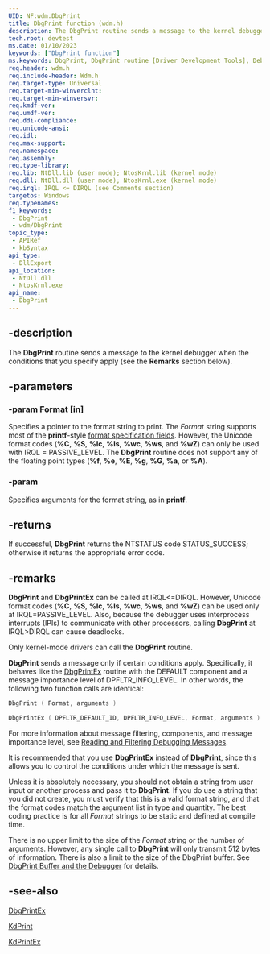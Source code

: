 ```yaml
---
UID: NF:wdm.DbgPrint
title: DbgPrint function (wdm.h)
description: The DbgPrint routine sends a message to the kernel debugger.
tech.root: devtest
ms.date: 01/10/2023
keywords: ["DbgPrint function"]
ms.keywords: DbgPrint, DbgPrint routine [Driver Development Tools], DebugFns_5e11bbcc-adc2-46c0-b371-0e54c50bb2dc.xml, ULONG, devtest.dbgprint, wdm/DbgPrint
req.header: wdm.h
req.include-header: Wdm.h
req.target-type: Universal
req.target-min-winverclnt: 
req.target-min-winversvr: 
req.kmdf-ver: 
req.umdf-ver: 
req.ddi-compliance: 
req.unicode-ansi: 
req.idl: 
req.max-support: 
req.namespace: 
req.assembly: 
req.type-library: 
req.lib: NtDll.lib (user mode); NtosKrnl.lib (kernel mode)
req.dll: NtDll.dll (user mode); NtosKrnl.exe (kernel mode)
req.irql: IRQL <= DIRQL (see Comments section)
targetos: Windows
req.typenames: 
f1_keywords:
 - DbgPrint
 - wdm/DbgPrint
topic_type:
 - APIRef
 - kbSyntax
api_type:
 - DllExport
api_location:
 - NtDll.dll
 - NtosKrnl.exe
api_name:
 - DbgPrint
---
```


## -description

The **DbgPrint** routine sends a message to the kernel debugger when the conditions that you specify apply (see the **Remarks** section below).

## -parameters

### -param Format [in]

Specifies a pointer to the format string to print. The *Format* string supports most of the **printf**-style [format specification fields](/cpp/c-runtime-library/format-specification-syntax-printf-and-wprintf-functions). However, the Unicode format codes (**%C**, **%S**, **%lc**, **%ls**, **%wc**, **%ws**, and **%wZ**) can only be used with IRQL = PASSIVE_LEVEL. The **DbgPrint** routine does not support any of the floating point types (**%f**, **%e**, **%E**, **%g**, **%G**, **%a**, or **%A**).

### -param

Specifies arguments for the format string, as in **printf**.

## -returns

If successful, **DbgPrint** returns the NTSTATUS code STATUS_SUCCESS; otherwise it returns the appropriate error code.

## -remarks

**DbgPrint** and **DbgPrintEx** can be called at IRQL&lt;=DIRQL. However, Unicode format codes (**%C**, **%S**, **%lc**, **%ls**, **%wc**, **%ws**, and **%wZ**) can be used only at IRQL=PASSIVE_LEVEL. Also, because the debugger uses interprocess interrupts (IPIs) to communicate with other processors, calling **DbgPrint** at IRQL&gt;DIRQL can cause deadlocks.

Only kernel-mode drivers can call the **DbgPrint** routine.

**DbgPrint** sends a message only if certain conditions apply. Specifically, it behaves like the [DbgPrintEx](./nf-wdm-dbgprintex.md) routine with the DEFAULT component and a message importance level of DPFLTR_INFO_LEVEL. In other words, the following two function calls are identical:

```cpp
DbgPrint ( Format, arguments )

DbgPrintEx ( DPFLTR_DEFAULT_ID, DPFLTR_INFO_LEVEL, Format, arguments )
```

For more information about message filtering, components, and message importance level, see [Reading and Filtering Debugging Messages](/windows-hardware/drivers/devtest/reading-and-filtering-debugging-messages).

It is recommended that you use **DbgPrintEx** instead of **DbgPrint**, since this allows you to control the conditions under which the message is sent.

Unless it is absolutely necessary, you should not obtain a string from user input or another process and pass it to **DbgPrint**. If you do use a string that you did not create, you must verify that this is a valid format string, and that the format codes match the argument list in type and quantity. The best coding practice is for all *Format* strings to be static and defined at compile time.

There is no upper limit to the size of the *Format* string or the number of arguments. However, any single call to **DbgPrint** will only transmit 512 bytes of information. There is also a limit to the size of the DbgPrint buffer. See [DbgPrint Buffer and the Debugger](/windows-hardware/drivers/devtest/reading-and-filtering-debugging-messages) for details.

## -see-also

[DbgPrintEx](./nf-wdm-dbgprintex.md)

[KdPrint](./nf-wdm-kdprint.md)

[KdPrintEx](./nf-wdm-kdprintex.md)